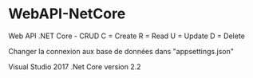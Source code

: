 # WebAPI-NetCore

Web API .NET Core - CRUD
C = Create
R = Read
U = Update
D = Delete

Changer la connexion aux base de données dans "appsettings.json"

Visual Studio 2017
.Net Core version 2.2
